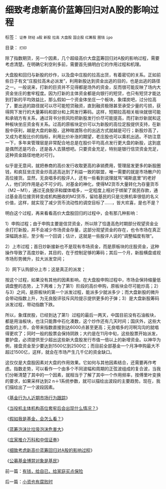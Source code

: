 # 细致考虑新高价蓝筹回归对A股的影响过程

标签： `证券` `财经` `a股` `新股` `拉高` `大盘股` `国企股` `红筹股` `圈钱` `ipo` 

目录： `打印`

除了指数期货，另一个因素，几个超级高价大盘蓝筹回归对A股的影响过程，需要考虑清楚。在明确它利空利多前，需要首先搞明白它的作用过程和机理。



大盘股和回归与新股的炒作，以及盘中庄股的拉高出货，有着密切的关系。正如前些日子有文“庄股拉高未必派发”，利用新股达到资金出逃的目的，也是出逃的路径之一。一般说来，打新的巨资并不见得都是场外的资金，反而很可能反映了场内大资金坐庄的套牢程度。因为打新的主体资金都是向银行的短贷，也只有短贷才能达到打新的平均效益比，那么假如一个资金体坐庄一个板块，象煤炭吧，过分拉高了，要出逃的路径就可以尽可能短贷融资，直到融资极限甚至承受少量的亏损，获得网下发行的大量筹码和部分和上网发行筹码。这样，短期拉高相关板块就很可能和承销方有关系，通过背书分担风险把新股发行价尽可能提高，而打新炒新就和这种板块坐庄资金有关系。过高的原板块定价可以为新股的高位定股提供支持，在新股中获利，越是大盘的新股，这种暗渡陈仓的出逃方式就越是可行；新股炒高了，又成为老股比价的指标，利用比价补涨的期望，老庄股也可以乘机出逃。不妨注意一下，多年来管理层是非常配合地总是在股价平均高点发行更大盘的新股，这到底是偶然还是巧合，还是各人去猜想吧。只要资金充足，特别是银行信贷资金充足，这种资金路径地绝对可行。



似乎是无意间，就把券商的高价发行收取更高的承销费用，管理层发更多的新股圈钱，和疯狂坐庄资金炒高逃高达到了利益一致的联盟，唯一需要的就是市场散户的高位接货。显然，无良唱多的股评人，还有一些看到说理就骂“竭斯底里”的老好人，他们的作用是必不可少的。对基金的神化，使得M2货币大量转化为存量货币（M2－M1），通过无良股评和媒体唱多，一定程度上相对于绑架了居民存款，通过基金高位接货转变成机构圈收的M2货币，留给基民的只是兑换机率很低的名义价值，这样，就实现了减少货币流动性的调空目标了……，皆大欢喜，是也不是？



明白这个过程，再来看看高价大盘股回归的过程中，会有那几种影响：

1）申购过程；由于申购主要是信贷资金，所以除了恰逢高危时期部分观望资金业余打打新股，并不会减少市场资金存量，这部分观望资金的存在，也令市场在真正深幅跳水前，至少有一个回调；估计，这就是一些股评人说的“调整幅度有限”。

2）上市过程；首日炒新接新也不是现有市场资金，而是原板块的庄股资金，这种操作导致了高度炒新，其目的，在于控制足够的筹码；其后一个月，新股横盘或视市场形势微升，拉大派发空间；

3）网下认购部分上市；这是真正的派发；



按这个过程，如果没有其他的因素影响，在大盘股申购过程中，市场会保持缩量低调盘整的态势，上下两难；为了第1）阶段的高价申购，原板块会尽可能炒高；2）与3）之间，是原板块的第一个派发过程，能派多少就派多少；而大盘新股的微升会带动指数上升，为无良股评驳斥风险提示提供更多的子弹；3）是大盘新股筹码派发过程，带动指数下跌。



所以，象煤炭股，已经到达了第1）过程的最后一两天，中国目前没有石油板块，都是用油板块，也注只能靠中石化凑数，这个炒作还有几天时间；国庆外，这些大盘股的上市，会带来指数直接到达6000点甚至更高；无良唱多的河啊沟沟的就唱得更欢了；同时一般的股票会保持阴跌；大约是在11月中旬，这些股票开始派发，要护盘，必须提供至少超出这些新大盘股发行市值一倍以上的新增资金。以神华为例，接盘资金至少要达到1500亿到2500亿；而目前全部基金一个月净申购最大不超过1500亿，这样，就会在市场产生几千亿的资金缺口。



这仅仅是大盘股因素对大盘的作用效果。它如何与其他因素结合，还需要再作考虑。指数走势，可以看作一个由多个不同波幅和周期的正弦波组成的复合波，当我们分晰清楚了其中的一个因素，就相当于了解了其中一个作用频率，按傅里叶变换的要求，如果采样达到2
n＋1系统参数，就可以描绘出波段的主要趋势。现在，我们描绘出了一个波段因素。



《[基金行为人近期市场行为跟踪](../../../2007/9/15/基金行为人近期市场行为跟踪.md)》

《[当投机主体机构高位套牢后会出现什么情况？](../../../2007/9/2/当投机主体机构高位套牢后会出现什么情况？.md)》

《[假如我是基金，会怎么看？](../../../2008/10/30/假如我是基金，会怎么看？.md)》

《[蓝筹泡沫比垃圾泡沫危害大](../../../2007/9/1/蓝筹泡沫比垃圾泡沫危害大.md)》

《[庄家推介万科和中信证券](../../../2007/9/1/庄家为什么推介中信和万科.md)》

《[细致考虑新高价蓝筹回归对A股的影响过程](../../../2007/9/24/细致考虑新高价蓝筹回归对A股的影响过程.md)》

《[公募基金博羿对象是基民](../../../2007/9/27/公募基金博羿对象是基民.md)》

前一篇：[有钱，给自已，给家庭买点保险](../../../2007/9/23/有钱，给自已，给家庭买点保险.md)

后一篇：[小资也有腐败时](../../../2007/9/24/小资也有腐败时.md)